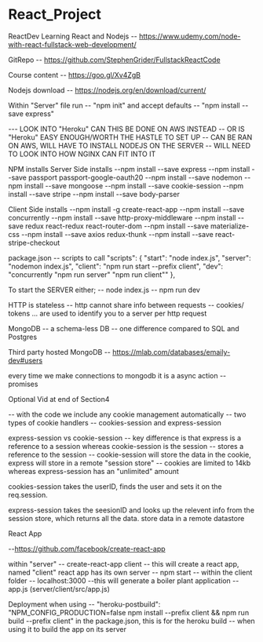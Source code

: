 # React_Project

ReactDev
Learning React and Nodejs -- https://www.udemy.com/node-with-react-fullstack-web-development/

GitRepo -- https://github.com/StephenGrider/FullstackReactCode

Course content -- https://goo.gl/Xv4ZgB

Nodejs download -- https://nodejs.org/en/download/current/

Within "Server" file run -- "npm init" and accept defaults -- "npm install --save express"

--- LOOK INTO "Heroku" CAN THIS BE DONE ON AWS INSTEAD -- OR IS "Heroku" EASY ENOUGH/WORTH THE HASTLE TO SET UP
-- CAN BE RAN ON AWS, WILL HAVE TO INSTALL NODEJS ON THE SERVER -- WILL NEED TO LOOK INTO HOW NGINX CAN FIT INTO IT

NPM installs
Server Side installs
--npm install --save express
--npm install --save passport passport-google-oauth20
--npm install --save nodemon
--npm install --save mongoose
--npm install --save cookie-session
--npm install --save stripe
--npm install --save body-parser

Client Side installs
--npm install -g create-react-app
--npm install --save concurrently
--npm install --save http-proxy-middleware
--npm install --save redux react-redux react-router-dom
--npm install --save materialize-css
--npm install --save axios redux-thunk
--npm install --save react-stripe-checkout

package.json -- scripts to call
"scripts": {
"start": "node index.js",
"server": "nodemon index.js",
"client": "npm run start --prefix client",
"dev": "concurrently \"npm run server\" \"npm run client\""
},

To start the SERVER
either;
-- node index.js
-- npm run dev

HTTP is stateless
-- http cannot share info between requests
-- cookies/ tokens ... are used to identify you to a server per http request

MongoDB
-- a schema-less DB -- one difference compared to SQL and Postgres

Third party hosted MongoDB
-- https://mlab.com/databases/emaily-dev#users

every time we make connections to mongodb it is a async action -- promises

Optional Vid at end of Section4

-- with the code we include any cookie management automatically
-- two types of cookie handlers -- cookies-session and express-session

express-session vs cookie-session
-- key difference is that express is a reference to a session whereas cookie-session is the session
-- stores a reference to the session
-- cookie-session will store the data in the cookie, express will store in a remote "session store"
-- cookies are limited to 14kb whereas express-session has an "unlimited" amount

cookies-session takes the userID, finds the user and sets it on the req.session.

express-session takes the seesionID and looks up the relevent info from the session store, which returns all the data. store data in a remote datastore

React App

--https://github.com/facebook/create-react-app

within "server" -- create-react-app client -- this will create a react app, named "client"
react app has its own server -- npm start -- within the client folder -- localhost:3000
--this will generate a boiler plant application
-- app.js (server/client/src/app.js)

Deployment
when using -- "heroku-postbuild": "NPM_CONFIG_PRODUCTION=false npm install --prefix client && npm run build --prefix client"
in the package.json, this is for the heroku build -- when using it to build the app on its server
